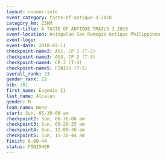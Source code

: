 ```yaml
---
layout: runner-info 
event_category: taste-of-antique-3-2018 
category_km: 25KM 
event-title: A TASTE OF ANTIQUE TRAILS 3 2018 
event-location: Aningalan San Remegio Antique Philippines 
event-logo: 
event-date: 2018-02-11 
checkpoint-name2: AS1, CP 1 (T-2) 
checkpoint-name3: AS3, CP 2 (T-3) 
checkpoint-name4: CP 3 (T-4) 
checkpoint-name5: FINISH (T-5) 
overall_rank: 23
gender_rank: 22
bib: 201
first_name: Eugenio Ii
last_name: Alcalen
gender: M
team_name: None
start: Sun, 05-30-00 am
checkpoint2: Sun, 06-36-06 am
checkpoint3: Sun, 09-20-25 am
checkpoint4: Sun, 11-09-36 am
checkpoint5: Sun, 11-30-44 am
finish: 6-00-44
status: FINISHER
---
```

